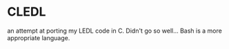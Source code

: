 # CLEDL
an attempt at porting my LEDL code in C.
Didn't go so well...
Bash is a more appropriate language.

